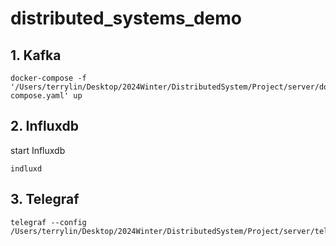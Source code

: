 # distributed_systems_demo

## 1. Kafka

```
docker-compose -f '/Users/terrylin/Desktop/2024Winter/DistributedSystem/Project/server/docker-compose.yaml' up
```


## 2. Influxdb
start Influxdb
```
indluxd
```

## 3. Telegraf
```
telegraf --config /Users/terrylin/Desktop/2024Winter/DistributedSystem/Project/server/telegraf.conf
```
